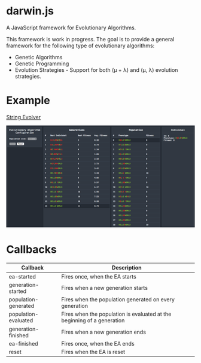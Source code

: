 darwin.js
=========

A JavaScript framework for Evolutionary Algorithms.

This framework is work in progress. The goal is to provide a general framework for the following type of
evolutionary algorithms:

- Genetic Algorithms
- Genetic Programming
- Evolution Strategies - Support for both (μ + λ) and (μ, λ) evolution strategies.

Example
=======

[String Evolver](https://rawgit.com/davidrobles/darwin.js/master/examples/string-evolver/index.html)

![Monte Carlo PI Demo](examples/string-evolver/string-evolver.png "Monte Carlo PI Demo")

Callbacks
=========

| Callback                   | Description
| -------------------------- | -----------
| ea-started                 | Fires once, when the EA starts
| generation-started         | Fires when a new generation starts
| population-generated       | Fires when the population generated on every generation
| population-evaluated       | Fires when the population is evaluated at the beginning of a generation
| generation-finished        | Fires when a new generation ends
| ea-finished                | Fires once, when the EA ends
| reset                      | Fires when the EA is reset

